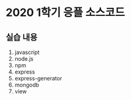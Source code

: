 # 2020 1학기 응플 소스코드

## 실습 내용

1. javascript
2. node.js
3. npm
4. express
5. express-generator
6. mongodb
7. view
